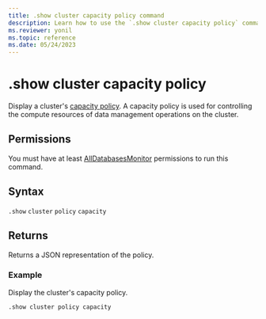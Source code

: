 ```yaml
---
title: .show cluster capacity policy command
description: Learn how to use the `.show cluster capacity policy` command to display a cluster's capacity policy.
ms.reviewer: yonil
ms.topic: reference
ms.date: 05/24/2023
---
```

# .show cluster capacity policy

Display a cluster's [capacity policy](capacitypolicy.md). A capacity policy is used for controlling the compute resources of data management operations on the cluster.

## Permissions

You must have at least [AllDatabasesMonitor](access-control/role-based-access-control.md) permissions to run this command.

## Syntax

`.show` `cluster` `policy` `capacity`

## Returns

Returns a JSON representation of the policy.

### Example

Display the cluster's capacity policy.

```kusto
.show cluster policy capacity
```
